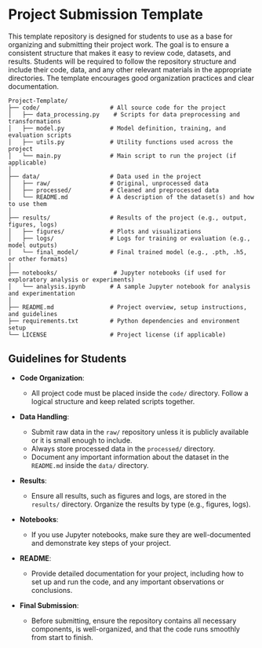 # Project Submission Template

This template repository is designed for students to use as a base for organizing and submitting their project work. The goal is to ensure a consistent structure that makes it easy to review code, datasets, and results. Students will be required to follow the repository structure and include their code, data, and any other relevant materials in the appropriate directories. The template encourages good organization practices and clear documentation.
```
Project-Template/
├── code/                    # All source code for the project
│   ├── data_processing.py    # Scripts for data preprocessing and transformations
│   ├── model.py             # Model definition, training, and evaluation scripts
│   ├── utils.py             # Utility functions used across the project
│   └── main.py              # Main script to run the project (if applicable)
│
├── data/                    # Data used in the project
│   ├── raw/                 # Original, unprocessed data
│   ├── processed/           # Cleaned and preprocessed data
│   └── README.md            # A description of the dataset(s) and how to use them
│
├── results/                 # Results of the project (e.g., output, figures, logs)
│   ├── figures/             # Plots and visualizations
│   ├── logs/                # Logs for training or evaluation (e.g., model outputs)
│   └── final_model/         # Final trained model (e.g., .pth, .h5, or other formats)
│
├── notebooks/                # Jupyter notebooks (if used for exploratory analysis or experiments)
│   └── analysis.ipynb       # A sample Jupyter notebook for analysis and experimentation
│
├── README.md                # Project overview, setup instructions, and guidelines
├── requirements.txt         # Python dependencies and environment setup
└── LICENSE                  # Project license (if applicable)
```

## Guidelines for Students

- **Code Organization**: 
  - All project code must be placed inside the `code/` directory. Follow a logical structure and keep related scripts together.

- **Data Handling**:
  - Submit raw data in the `raw/` repository unless it is publicly available or it is small enough to include.
  - Always store processed data in the `processed/` directory.
  - Document any important information about the dataset in the `README.md` inside the `data/` directory.

- **Results**: 
  - Ensure all results, such as figures and logs, are stored in the `results/` directory. Organize the results by type (e.g., figures, logs).

- **Notebooks**: 
  - If you use Jupyter notebooks, make sure they are well-documented and demonstrate key steps of your project.

- **README**: 
  - Provide detailed documentation for your project, including how to set up and run the code, and any important observations or conclusions.

- **Final Submission**: 
  - Before submitting, ensure the repository contains all necessary components, is well-organized, and that the code runs smoothly from start to finish.
